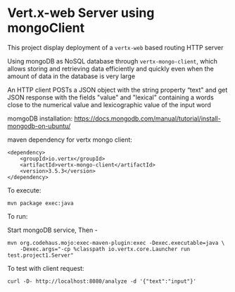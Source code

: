 # Vert.x-web Server using mongoClient

This project display deployment of a `vertx-web` based routing
HTTP server 

Using mongoDB as NoSQL database through `vertx-mongo-client`, which allows storing and retrieving data efficiently and quickly even when the amount of data in the database is very large

An HTTP client POSTs a JSON object with the string property “​text​" and get JSON response with the fields "value" and "lexical" containing a words close to the numerical value and lexicographic value of the input word

momgoDB installation: 
https://docs.mongodb.com/manual/tutorial/install-mongodb-on-ubuntu/

maven dependency for vertx mongo client:
```
<dependency>
    <groupId>io.vertx</groupId>
    <artifactId>vertx-mongo-client</artifactId>
    <version>3.5.3</version>
</dependency>
```

To execute: 
```
mvn package exec:java
```

To run:

Start mongoDB service, Then - 

```
mvn org.codehaus.mojo:exec-maven-plugin:exec -Dexec.executable=java \
	-Dexec.args="-cp %classpath io.vertx.core.Launcher run test.project1.Server"
```

To test with client request:

```
curl -D- http://localhost:8080/analyze -d '{"text":"input"}'
```

